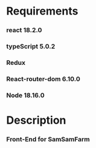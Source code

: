 # Requirements
### react 18.2.0
### typeScript 5.0.2
### Redux
### React-router-dom 6.10.0
### Node 18.16.0
# Description
### Front-End for SamSamFarm
